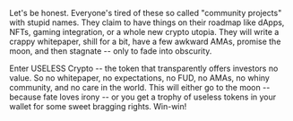 Let's be honest. Everyone's tired of these so called "community projects" with stupid names. They claim to have things on their roadmap like dApps, NFTs, gaming integration, or a whole new crypto utopia. They will write a crappy whitepaper, shill for a bit, have a few awkward AMAs, promise the moon, and then stagnate -- only to fade into obscurity.

Enter USELESS Crypto -- the token that transparently offers investors no value. So no whitepaper, no expectations, no FUD, no AMAs, no whiny community, and no care in the world. This will either go to the moon -- because fate loves irony -- or you get a trophy of useless tokens in your wallet for some sweet bragging rights. Win-win!